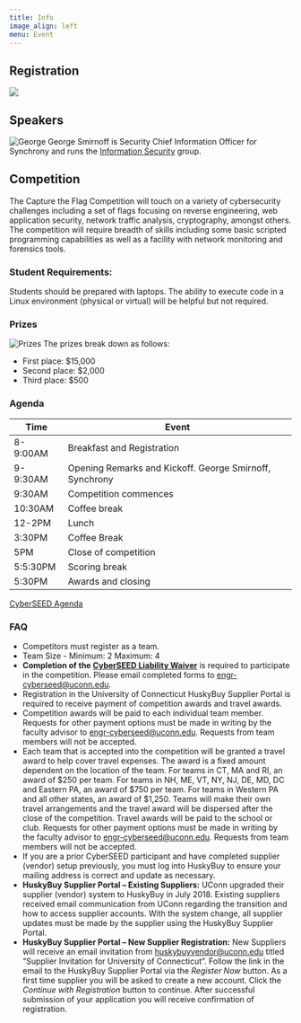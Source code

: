 ```yaml
---
title: Info
image_align: left
menu: Event
---
```


## Registration

[![](/images/register.png)](/registration)

## Speakers

![George](/images/george.jpg?classes=float-right&resize=400)
George Smirnoff is Security Chief Information Officer for Synchrony and runs the [Information Security](https://www.linkedin.com/in/georgesmirnoff/) group. 

## Competition

The Capture the Flag Competition will touch on a variety of cybersecurity challenges including a set of flags focusing on reverse engineering, web application security, network traffic analysis, cryptography, amongst others.  The competition will require breadth of skills including some basic scripted programming capabilities as well as a facility with network monitoring and forensics tools.

### Student Requirements:
Students should be prepared with laptops. The ability to execute code in a Linux environment (physical or virtual) will be helpful but not required.

### Prizes

![Prizes](/images/prizes2.png?classes=float-right&resize=400)
The prizes break down as follows:

- First place: $15,000
- Second place: $2,000
- Third place: $500

### Agenda

| Time     | Event                                                   |
|----------|---------------------------------------------------------|
| 8-9:00AM | Breakfast and Registration                              |
| 9-9:30AM | Opening Remarks and Kickoff. George Smirnoff, Synchrony |
| 9:30AM   | Competition commences                                   |
| 10:30AM  | Coffee break                                            |
| 12-2PM   | Lunch                                                   |
| 3:30PM   | Coffee Break                                            |
| 5PM      | Close of competition                                    |
| 5:5:30PM | Scoring break                                           |
| 5:30PM   | Awards and closing                                      |


[CyberSEED Agenda](CyberSEEDAgenda.pdf)

### FAQ

- Competitors must register as a team.
- Team Size - Minimum: 2 Maximum: 4
- **Completion of the [CyberSEED Liability Waiver](/images/CyberSEED%202019%20Liability%20Waiver%20-%20fillable.pdf)** is required to participate in the competition. Please email completed forms to [engr-cyberseed@uconn.edu](mailto:engr-cyberseed@uconn.edu).
- Registration in the University of Connecticut HuskyBuy Supplier Portal is required to receive payment of competition awards and travel awards.
- Competition awards will be paid to each individual team member. Requests for other payment options must be made in writing by the faculty advisor to [engr-cyberseed@uconn.edu](mailto:engr-cyberseed@uconn.edu). Requests from team members will not be accepted.
- Each team that is accepted into the competition will be granted a travel award to help cover travel expenses. The award is a fixed amount dependent on the location of the team. For teams in CT, MA and RI, an award of $250 per team. For teams in NH, ME, VT, NY, NJ, DE, MD, DC and Eastern PA, an award of $750 per team. For teams in Western PA and all other states, an award of $1,250. Teams will make their own travel arrangements and the travel award will be dispersed after the close of the competition.  Travel awards will be paid to the school or club. Requests for other payment options must be made in writing by the faculty advisor to [engr-cyberseed@uconn.edu](mailto:engr-cyberseed@uconn.edu). Requests from team members will not be accepted.  
- If you are a prior CyberSEED participant and have completed supplier (vendor) setup previously, you must log into HuskyBuy to ensure your mailing address is correct and update as necessary.
- **HuskyBuy Supplier Portal – Existing Suppliers:** UConn upgraded their supplier (vendor) system to HuskyBuy in July 2018. Existing suppliers received email communication from UConn regarding the transition and how to access supplier accounts. With the system change, all supplier updates must be made by the supplier using the HuskyBuy Supplier Portal. 
- **HuskyBuy Supplier Portal – New Supplier Registration:** New Suppliers will receive an email invitation from [huskybuyvendor@uconn.edu](mailto:huskybuyvendor@uconn.edu) titled “Supplier Invitation for University of Connecticut”. Follow the link in the email to the HuskyBuy Supplier Portal via the *Register Now* button. As a first time supplier you will be asked to create a new account. Click the *Continue with Registration* button to continue. After successful submission of your application you will receive confirmation of registration.
